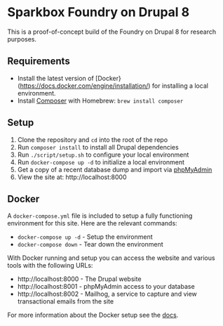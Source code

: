 # Sparkbox Foundry on Drupal 8

This is a proof-of-concept build of the Foundry on Drupal 8 for research purposes.

## Requirements

- Install the latest version of [Docker}(https://docs.docker.com/engine/installation/) 
for installing a local environment.
- Install [Composer](https://getcomposer.org/) with Homebrew: `brew install composer`

## Setup

1. Clone the repository and `cd` into the root of the repo
2. Run `composer install` to install all Drupal dependencies
3. Run `./script/setup.sh` to configure your local environment
4. Run `docker-compose up -d` to initialize a local environment
5. Get a copy of a recent database dump and import via [phpMyAdmin](http://localhost:8001)
6. View the site at: http://localhost:8000

## Docker

A `docker-compose.yml` file is included to setup a fully functioning 
environment for this site. Here are the relevant commands:

- `docker-compose up -d` - Setup the environment
- `docker-compose down` - Tear down the environment

With Docker running and setup you can access the website and various tools
with the following URLs:

- http://localhost:8000 - The Drupal website
- http://localhost:8001 - phpMyAdmin access to your database
- http://localhost:8002 - Mailhog, a service to capture and view transactional emails from the site

For more information about the Docker setup see the [docs](http://docker4drupal.org/). 


